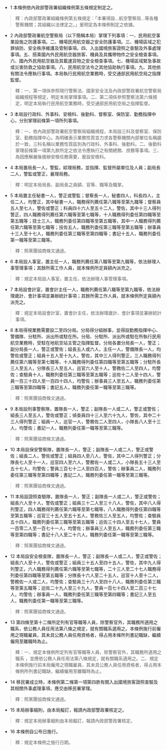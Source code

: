 * 1 本條例依內政部警政署組織條例第五條規定制定之。

> 釋：內政部警政署組織條例第五條規定：「本署得設…航空警察局…等各種警察機關；其組織以法律定之。」爰明定為本條例制定之依據。

* 2 內政部警政署航空警察局（以下簡稱本局）掌理下列事項：一、民用航空事業設施之防護事項。二、機場民用航空器之安全防護事項。三、機場區域之犯罪偵防、安全秩序維護及管制事項。四、入出國境旅客證照之查驗及外事處理事項。五、搭乘國內外民用航空器旅客、機員及其攜帶物件之安全檢查事項。六、國內外民用航空器及其載運貨物之安全檢查事項。七、機場區域緊急事故或災害防救之協助事項。八、民用航空法令之其他協助執行事項。九、其他依有關法令應執行事項。本局執行民用航空業務時，受交通部民用航空局之指揮監督。

> 釋：一、第一項係參照現行警察法、國家安全法及內政部警政署航空警察局組織規程等規定，明定本局掌理事項。二、第二項係參照警察法第六條規定，明定本局執行民用航空業務時，受交通部民用航空局之指揮監督。

* 3 本局設行政科、外事科、安檢科、後勤科、督察室、保防室、勤務指揮中心，分別掌理前條第一項所列事項。

> 釋：一、依內政部警政署航空警察局組織規程，本局設三科及督察室、保防室、勤務指揮中心。為明確表示業務性質並力求各警察機關內部單位名稱趨於一致，三科名稱以業務性質區別為行政科、外事科、後勤科。二、後勤科掌理前條第一項第九款所定之依法令應執行之有關總務、庶務等事項。三、為因應解嚴後接辦安檢任務需要，爰設安檢科。

* 4 本局置局長一人，警監，綜理局務，並指揮、監督所屬單位及人員；副局長二人，警監或警正，襄理局務。

> 釋：明定本局局長、副局長之員額、官等、職等及職掌。

* 5 本局置主任秘書一人，警正或警監；督察長一人，秘書四人，科長四人，主任二人，均警正，其中秘書一人，職務得列薦任第八職等至第九職等；督察員五人至七人，警佐或警正；科員四十六人至五十二人，警佐，其中十三人得列警正，四人職務得列薦任第六職等至第七職等，十人職務得列委任第四職等至第五職等；技士三人，職務列委任第四職等至第五職等，其中一人職務得列薦任第六職等至第七職等；技佐五人，職務列委任第三職等至第五職等；辦事員十三人至十七人，職務列委任第三職等至第四職等；書記十五人，職務列委任第一職等至第三職等。

> 釋：照黨團協商條文通過。

* 6 本局設人事室，置主任一人，職務列薦任第八職等至第九職等，依法辦理人事管理事項；其餘所需工作人員，就本條例所定員額內派充之。

> 釋：規定本局設人事室，置主任，依法辦理人事管理事項。

* 7 本局設會計室，置會計主任一人，職務列薦任第八職等至第九職等，依法辦理歲計、會計事項並兼辦統計事項；其餘所需工作人員，就本條例所定員額內派充之。

> 釋：規定本局設會計室，置會計主任，依法辦理歲計、會計事項並兼辦統計事項。

* 8 本局得視業務需要設二至四分局。分局得分組辦事，並得設勤務指揮中心、警備隊、分駐所、派出所或駐在所。分局、分駐所、派出所或駐在所執行民用航空業務時，受駐在地航空站主管之指揮監督。分局各置分局長一人，警正；副分局長一人，警正或警佐；組長五人或六人，主任一人，警備隊長一人，均警佐或警正；組員十五人至十九人，警佐，其中三人得列警正，三人職務得列薦任第六職等至第七職等，十人職務得列委任第四職等至第五職等；分駐所長三人至五人，分隊長三人至五人，巡官六人至十人，警務佐二人至四人，均警佐；查驗員十人，職務列委任第三職等至第五職等；巡佐十二人至十四人，警員一百三十四人至一百四十四人，均警佐；辦事員三人至五人，職務列委任第三職等至第四職等；書記五人，職務列委任第一職等至第三職等。

> 釋：照黨團協商條文通過。

* 9 本局設刑事警察隊，置隊長一人，警正；副隊長一人或二人，警正或警佐；組長三人至五人，警佐或警正；偵查員四十三人至六十九人，警佐，其中二十三人得列警正；組員一人，巡官一人，警務佐二人至四人，小隊長八人至十三人，均警佐；書記一人，職務列委任第一職等至第三職等。

> 釋：照黨團協商條文通過。

* 10 本局設保安警察隊，置隊長一人，警正；副隊長一人或二人，警正或警佐；組長二人，警佐或警正；組員四人至八人，警佐，其中二人得列警正；分隊長七人至十一人，巡官四人至六人，警務佐一人或二人，小隊長五十三人至五十七人，均警佐；警員三百七十二人至四百人，警佐；辦事員二人，職務列委任第三職等至第四職等；書記二人，職務列委任第一職等至第三職等。

> 釋：照黨團協商條文通過。

* 11 本局設證照查驗隊，置隊長一人，警正；副隊長一人或二人，警正或警佐；組長六人至十人，警佐或警正；組員三十二人至三十八人，警佐，其中八人得列警正，四人職務得列薦任第六職等至第七職等，八人職務得列委任第四職等至第五職等；巡官三十五人至五十五人，警務佐三人至五人，均警佐；查驗員五十四人，職務列委任第三職等至第五職等；巡佐三十四人至五十七人，警員一百零二人至一百七十一人，均警佐；辦事員三人至五人，職務列委任第三職等至第四職等；書記十八人至二十六人，職務列委任第一職等至第三職等。

> 釋：照黨團協商條文通過。

* 12 本局設安全檢查隊，置隊長一人，警正；副隊長一人或二人，警正或警佐；組長六人至十人，警佐或警正；組員三十五人至四十五人，警佐，其中九人得列警正，六人職務得列薦任第六職等至第七職等，二十三人至二十七人職務得列委任第四職等至第五職等；分隊長十六人至二十五人，巡官十人至十二人，警務佐一人或二人，均警佐；查驗員三十六人至四十八人，職務列委任第三職等至第五職等；巡佐二十九人至三十九人，警員一百七十四人至二百三十七人，均警佐；辦事員一人，職務列委任第三職等至第四職等；書記三人至五人，職務列委任第一職等至第三職等。

> 釋：照黨團協商條文通過。

* 13 第四條至第十二條所定列有官等職等人員，除警察官外，其職務所適用之職系，依公務人員任用法第八條之規定，就有關職系選用之。本條例施行前僱用之現職雇員，其未具公務人員任用資格者，得占用本條所列書記職缺，繼續僱用至離職時為止。

> 釋：一、規定本條例所定列有官等職等人員，除警察官外，其職務所適用之職系 ，並應依公務人員任用法第八條規定，就有關職系適用之。二、規定本條例施行前本局僱用之現職雇員，其未具公務人員任用資格者，得占用本條例所列書記職缺，繼續僱用至離職時為止。

* 14 移民署成立時，本條例第二條第一項第四款有關入出國境旅客證照查驗及其相關外事處理事項，應交由移民署掌理。

> 釋：照黨團協商條文通過。

* 15 本局辦事細則，由本局擬訂，報請內政部警政署核定之。

> 釋：規定本局辦事細則由本局擬訂，報請內政部警政署核定。

* 16 本條例自公布日施行。

> 釋：規定本條例之施行日期。

